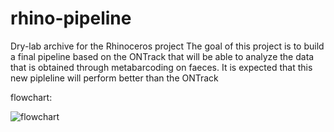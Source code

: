 # rhino-pipeline
Dry-lab archive for the Rhinoceros project
The goal of this project is to build a final pipeline based on the ONTrack that will be able to analyze the data that is obtained through metabarcoding on faeces. It is expected that this new pipleline will perform better than the ONTrack

flowchart:


![flowchart](![image](https://user-images.githubusercontent.com/80203184/110319426-28110180-800f-11eb-8586-4d9b7006c25f.png)
)

